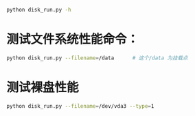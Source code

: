 ```bash
python disk_run.py -h
```
# 测试文件系统性能命令：
```bash
python disk_run.py --filename=/data      # 这个/data 为挂载点
```
# 测试裸盘性能
```bash
python disk_run.py --filename=/dev/vda3 --type=1
```
